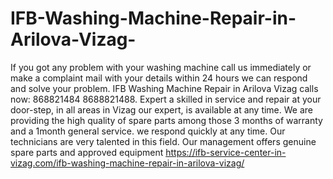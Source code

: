 # IFB-Washing-Machine-Repair-in-Arilova-Vizag-
If you got any problem with your washing machine call us immediately or make a complaint mail with your details within 24 hours we can respond and solve your problem. IFB Washing Machine Repair in Arilova Vizag calls now: 868821484 8688821488. Expert a skilled in service and repair at your door-step, in all areas in Vizag our expert, is available at any time. We are providing the high quality of spare parts among those 3 months of warranty and a 1month general service. we respond quickly at any time. Our technicians are very talented in this field. Our management offers genuine spare parts and approved equipment https://ifb-service-center-in-vizag.com/ifb-washing-machine-repair-in-arilova-vizag/
